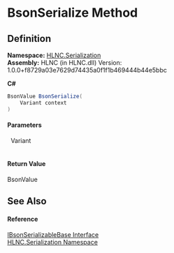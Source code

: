 # BsonSerialize Method




## Definition
**Namespace:** <a href="N_HLNC_Serialization">HLNC.Serialization</a>  
**Assembly:** HLNC (in HLNC.dll) Version: 1.0.0+f8729a03e7629d74435a0f1f1b469444b44e5bbc

**C#**
``` C#
BsonValue BsonSerialize(
	Variant context
)
```



#### Parameters
<dl><dt>  Variant</dt><dd> </dd></dl>

#### Return Value
BsonValue

## See Also


#### Reference
<a href="T_HLNC_Serialization_IBsonSerializableBase">IBsonSerializableBase Interface</a>  
<a href="N_HLNC_Serialization">HLNC.Serialization Namespace</a>  
